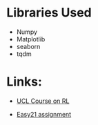 # Libraries Used 
- Numpy
- Matplotlib
- seaborn
- tqdm

# Links:

- [UCL Course on RL ](http://www0.cs.ucl.ac.uk/staff/d.silver/web/Teaching.html)

- [Easy21 assignment](http://www0.cs.ucl.ac.uk/staff/d.silver/web/Teaching_files/Easy21-Johannes.pdf)
